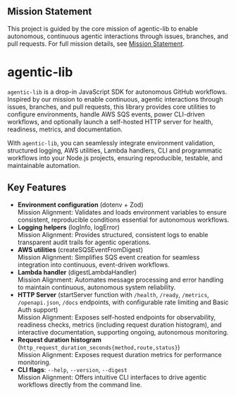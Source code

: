 ## Mission Statement

This project is guided by the core mission of agentic-lib to enable autonomous, continuous agentic interactions through issues, branches, and pull requests. For full mission details, see [Mission Statement](../MISSION.md).

# agentic-lib

`agentic-lib` is a drop-in JavaScript SDK for autonomous GitHub workflows. Inspired by our mission to enable continuous, agentic interactions through issues, branches, and pull requests, this library provides core utilities to configure environments, handle AWS SQS events, power CLI-driven workflows, and optionally launch a self-hosted HTTP server for health, readiness, metrics, and documentation.

With `agentic-lib`, you can seamlessly integrate environment validation, structured logging, AWS utilities, Lambda handlers, CLI and programmatic workflows into your Node.js projects, ensuring reproducible, testable, and maintainable automation.

## Key Features

- **Environment configuration** (dotenv + Zod)  
  Mission Alignment: Validates and loads environment variables to ensure consistent, reproducible conditions essential for autonomous workflows.
- **Logging helpers** (logInfo, logError)  
  Mission Alignment: Provides structured, consistent logs to enable transparent audit trails for agentic operations.
- **AWS utilities** (createSQSEventFromDigest)  
  Mission Alignment: Simplifies SQS event creation for seamless integration into continuous, event-driven workflows.
- **Lambda handler** (digestLambdaHandler)  
  Mission Alignment: Automates message processing and error handling to maintain continuous, autonomous system reliability.
- **HTTP Server** (startServer function with `/health`, `/ready`, `/metrics`, `/openapi.json`, `/docs` endpoints, with configurable rate limiting and Basic Auth support)  
  Mission Alignment: Exposes self-hosted endpoints for observability, readiness checks, metrics (including request duration histogram), and interactive documentation, supporting ongoing, autonomous monitoring.
- **Request duration histogram** (`http_request_duration_seconds{method,route,status}`)  
  Mission Alignment: Exposes request duration metrics for performance monitoring.
- **CLI flags**: `--help`, `--version`, `--digest`  
  Mission Alignment: Offers intuitive CLI interfaces to drive agentic workflows directly from the command line.
